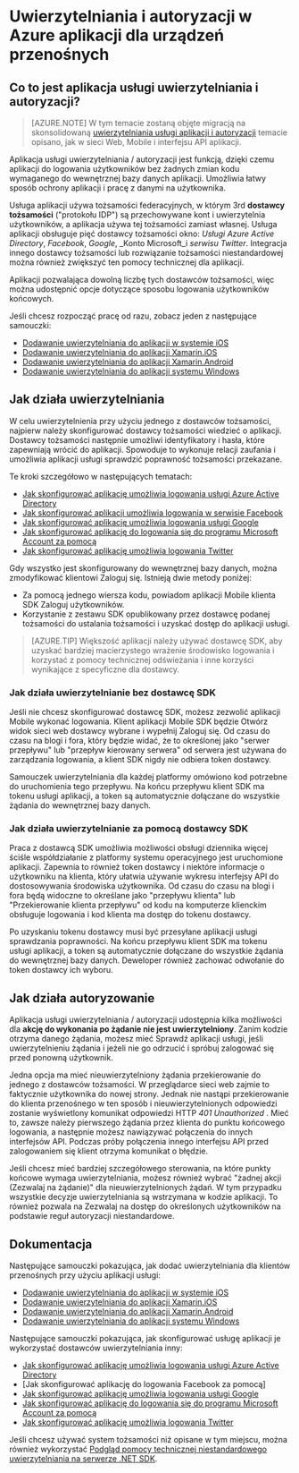 <properties
    pageTitle="Uwierzytelniania i autoryzacji w aplikacji dla urządzeń przenośnych Azure | Microsoft Azure"
    description="Omówienie uwierzytelniania i koncepcyjny odwołanie / funkcji autoryzacji dla aplikacji Mobile Azure"
    services="app-service\mobile"
    documentationCenter=""
    authors="mattchenderson"
    manager="erikre"
    editor=""/>

<tags
    ms.service="app-service-mobile"
    ms.workload="mobile"
    ms.tgt_pltfrm="na"
    ms.devlang="multiple"
    ms.topic="article"
    ms.date="10/01/2016"
    ms.author="mahender"/>

# <a name="authentication-and-authorization-in-azure-mobile-apps"></a>Uwierzytelniania i autoryzacji w Azure aplikacji dla urządzeń przenośnych

## <a name="what-is-app-service-authentication--authorization"></a>Co to jest aplikacja usługi uwierzytelniania i autoryzacji?

> [AZURE.NOTE] W tym temacie zostaną objęte migracją na skonsolidowaną [uwierzytelniania usługi aplikacji i autoryzacji](../app-service/app-service-authentication-overview.md) temacie opisano, jak w sieci Web, Mobile i interfejsu API aplikacji.

Aplikacja usługi uwierzytelniania / autoryzacji jest funkcją, dzięki czemu aplikacji do logowania użytkowników bez żadnych zmian kodu wymaganego do wewnętrznej bazy danych aplikacji. Umożliwia łatwy sposób ochrony aplikacji i pracę z danymi na użytkownika.

Usługa aplikacji używa tożsamości federacyjnych, w którym 3rd **dostawcy tożsamości** ("protokołu IDP") są przechowywane kont i uwierzytelnia użytkowników, a aplikacja używa tej tożsamości zamiast własnej. Usługa aplikacji obsługuje pięć dostawcy tożsamości okno: _Usługi Azure Active Directory_, _Facebook_, _Google_, _Konto Microsoft_i _serwisu Twitter_. Integracja innego dostawcy tożsamości lub rozwiązanie tożsamości niestandardowej można również zwiększyć ten pomocy technicznej dla aplikacji.

Aplikacji pozwalająca dowolną liczbę tych dostawców tożsamości, więc można udostępnić opcje dotyczące sposobu logowania użytkowników końcowych.

Jeśli chcesz rozpocząć pracę od razu, zobacz jeden z następujące samouczki:

- [Dodawanie uwierzytelniania do aplikacji w systemie iOS]
- [Dodawanie uwierzytelniania do aplikacji Xamarin.iOS]
- [Dodawanie uwierzytelniania do aplikacji Xamarin.Android]
- [Dodawanie uwierzytelniania do aplikacji systemu Windows]

## <a name="how-authentication-works"></a>Jak działa uwierzytelniania

W celu uwierzytelnienia przy użyciu jednego z dostawców tożsamości, najpierw należy skonfigurować dostawcy tożsamości wiedzieć o aplikacji. Dostawcy tożsamości następnie umożliwi identyfikatory i hasła, które zapewniają wrócić do aplikacji. Spowoduje to wykonuje relacji zaufania i umożliwia aplikacji usługi sprawdzić poprawność tożsamości przekazane.

Te kroki szczegółowo w następujących tematach:

- [Jak skonfigurować aplikację umożliwia logowania usługi Azure Active Directory]
- [Jak skonfigurować aplikacji umożliwia logowania w serwisie Facebook]
- [Jak skonfigurować aplikację umożliwia logowania usługi Google]
- [Jak skonfigurować aplikację do logowania się do programu Microsoft Account za pomocą]
- [Jak skonfigurować aplikację umożliwia logowania Twitter]

Gdy wszystko jest skonfigurowany do wewnętrznej bazy danych, można zmodyfikować klientowi Zaloguj się. Istnieją dwie metody poniżej:

- Za pomocą jednego wiersza kodu, powiadom aplikacji Mobile klienta SDK Zaloguj użytkowników.
- Korzystanie z zestawu SDK opublikowany przez dostawcę podanej tożsamości do ustalania tożsamości i uzyskać dostęp do aplikacji usługi.

>[AZURE.TIP] Większość aplikacji należy używać dostawcę SDK, aby uzyskać bardziej macierzystego wrażenie środowisko logowania i korzystać z pomocy technicznej odświeżania i inne korzyści wynikające z specyficzne dla dostawcy.

### <a name="how-authentication-without-a-provider-sdk-works"></a>Jak działa uwierzytelnianie bez dostawcę SDK

Jeśli nie chcesz skonfigurować dostawcę SDK, możesz zezwolić aplikacji Mobile wykonać logowania. Klient aplikacji Mobile SDK będzie Otwórz widok sieci web dostawcy wybrane i wypełnij Zaloguj się. Od czasu do czasu na blogi i fora, który będzie widać, że to określonej jako "serwer przepływu" lub "przepływ kierowany serwera" od serwera jest używana do zarządzania logowania, a klient SDK nigdy nie odbiera token dostawcy.

Samouczek uwierzytelniania dla każdej platformy omówiono kod potrzebne do uruchomienia tego przepływu. Na końcu przepływu klient SDK ma tokenu usługi aplikacji, a token są automatycznie dołączane do wszystkie żądania do wewnętrznej bazy danych.

### <a name="how-authentication-with-a-provider-sdk-works"></a>Jak działa uwierzytelnianie za pomocą dostawcy SDK

Praca z dostawcą SDK umożliwia możliwości obsługi dziennika więcej ściśle współdziałanie z platformy systemu operacyjnego jest uruchomione aplikacji. Zapewnia to również token dostawcy i niektóre informacje o użytkowniku na klienta, który ułatwia używanie wykresu interfejsy API do dostosowywania środowiska użytkownika. Od czasu do czasu na blogi i fora będą widoczne to określane jako "przepływu klienta" lub "Przekierowanie klienta przepływu" od kodu na komputerze klienckim obsługuje logowania i kod klienta ma dostęp do tokenu dostawcy.

Po uzyskaniu tokenu dostawcy musi być przesyłane aplikacji usługi sprawdzania poprawności. Na końcu przepływu klient SDK ma tokenu usługi aplikacji, a token są automatycznie dołączane do wszystkie żądania do wewnętrznej bazy danych. Deweloper również zachować odwołanie do token dostawcy ich wyboru.

## <a name="how-authorization-works"></a>Jak działa autoryzowanie

Aplikacja usługi uwierzytelniania / autoryzacji udostępnia kilka możliwości dla **akcję do wykonania po żądanie nie jest uwierzytelniony**. Zanim kodzie otrzyma danego żądania, możesz mieć Sprawdź aplikacji usługi, jeśli uwierzytelnieniu żądania i jeżeli nie go odrzucić i spróbuj zalogować się przed ponowną użytkownik.

Jedna opcja ma mieć nieuwierzytelniony żądania przekierowanie do jednego z dostawców tożsamości. W przeglądarce sieci web zajmie to faktycznie użytkownika do nowej strony. Jednak nie nastąpi przekierowanie do klienta przenośnego w ten sposób i nieuwierzytelnionych odpowiedzi zostanie wyświetlony komunikat odpowiedzi HTTP _401 Unauthorized_ . Mieć to, zawsze należy pierwszego żądania przez klienta do punktu końcowego logowania, a następnie możesz nawiązywać połączenia do innych interfejsów API. Podczas próby połączenia innego interfejsu API przed zalogowaniem się klient otrzyma komunikat o błędzie.

Jeśli chcesz mieć bardziej szczegółowego sterowania, na które punkty końcowe wymaga uwierzytelniania, możesz również wybrać "żadnej akcji (Zezwalaj na żądanie)" dla nieuwierzytelnionych żądań. W tym przypadku wszystkie decyzje uwierzytelniania są wstrzymana w kodzie aplikacji. To również pozwala na Zezwalaj na dostęp do określonych użytkowników na podstawie reguł autoryzacji niestandardowe.

## <a name="documentation"></a>Dokumentacja

Następujące samouczki pokazująca, jak dodać uwierzytelniania dla klientów przenośnych przy użyciu aplikacji usługi:

- [Dodawanie uwierzytelniania do aplikacji w systemie iOS]
- [Dodawanie uwierzytelniania do aplikacji Xamarin.iOS]
- [Dodawanie uwierzytelniania do aplikacji Xamarin.Android]
- [Dodawanie uwierzytelniania do aplikacji systemu Windows]

Następujące samouczki pokazująca, jak skonfigurować usługę aplikacji je wykorzystać dostawców uwierzytelniania inny:

- [Jak skonfigurować aplikację umożliwia logowania usługi Azure Active Directory]
- [Jak skonfigurować aplikację do logowania Facebook za pomocą]
- [Jak skonfigurować aplikację umożliwia logowania usługi Google]
- [Jak skonfigurować aplikację do logowania się do programu Microsoft Account za pomocą]
- [Jak skonfigurować aplikację umożliwia logowania Twitter]

Jeśli chcesz używać system tożsamości niż opisane w tym miejscu, można również wykorzystać [Podgląd pomocy technicznej niestandardowego uwierzytelniania na serwerze .NET SDK](app-service-mobile-dotnet-backend-how-to-use-server-sdk.md#custom-auth).

[Dodawanie uwierzytelniania do aplikacji w systemie iOS]: app-service-mobile-ios-get-started-users.md
[Dodawanie uwierzytelniania do aplikacji Xamarin.iOS]: app-service-mobile-xamarin-ios-get-started-users.md
[Dodawanie uwierzytelniania do aplikacji Xamarin.Android]: app-service-mobile-xamarin-android-get-started-users.md
[Dodawanie uwierzytelniania do aplikacji systemu Windows]: app-service-mobile-windows-store-dotnet-get-started-users.md

[Jak skonfigurować aplikację umożliwia logowania usługi Azure Active Directory]: app-service-mobile-how-to-configure-active-directory-authentication.md
[Jak skonfigurować aplikacji umożliwia logowania w serwisie Facebook]: app-service-mobile-how-to-configure-facebook-authentication.md
[Jak skonfigurować aplikację umożliwia logowania usługi Google]: app-service-mobile-how-to-configure-google-authentication.md
[Jak skonfigurować aplikację do logowania się do programu Microsoft Account za pomocą]: app-service-mobile-how-to-configure-microsoft-authentication.md
[Jak skonfigurować aplikację umożliwia logowania Twitter]: app-service-mobile-how-to-configure-twitter-authentication.md
